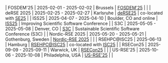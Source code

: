 | FOSDEM'25 | 2025-02-01 - 2025-02-02 | Brussels | [FOSDEM'25](https://fosdem.org/2025/) | |
| deRSE 2025 | 2025-02-25 - 2025-02-27 | Karlsruhe | [deRSE25](https://events.hifis.net/e/derse25) | co-located with [SE25](https://se2025.sdq.kastel.kit.edu/co-located-conferences/) |
| ISS25 | 2025-04-07 - 2025-04-10 | Boulder, CO and online | [ISS25](https://sea.ucar.edu/iss/2025/) | Improving Scientific Software Conference |
| S3C | 2025-05-05 - 2025-05-08 | Denver, CO | [S3C](https://s3c.sandia.gov/) | Sustainable Scientific Software Conference (S3C) |
| Nordic-RSE 2025 | 2025-05-20 - 2025-05-21 | Gothenburg, Sweden | [Nordic-RSE 2025](https://nordic-rse.org/nrse2025/) | |
| RSEHPC\@ISC25 | 2025-06-13 | Hamburg | [RSEHPC\@ISC25](https://www.helmholtz-hirse.de/events/2025_06_13-rsehpcatisc.html) | co-located with [ISC25](https://web.archive.org/web/20250127091253/https://isc-hpc.com/) |
| RSECon25 | 2025-09-09 - 2025-09-11 | Warwick, UK | [RSECon25](https://rsecon25.society-rse.org/) | |
| US-RSE'25 | 2025-10-06 - 2025-10-08 | Philadelphia, USA | [US-RSE'25](https://us-rse.org/usrse25/) | |
